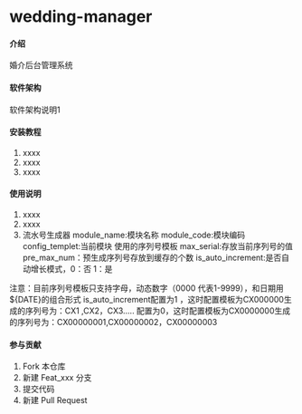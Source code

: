 # wedding-manager

#### 介绍
婚介后台管理系统

#### 软件架构
软件架构说明1


#### 安装教程

1.  xxxx
2.  xxxx
3.  xxxx

#### 使用说明

1.  xxxx
2.  xxxx
3.  流水号生成器
module_name:模块名称
module_code:模块编码
config_templet:当前模块 使用的序列号模板
max_serial:存放当前序列号的值
pre_max_num：预生成序列号存放到缓存的个数
is_auto_increment:是否自动增长模式，0：否  1：是

注意：目前序列号模板只支持字母，动态数字（0000 代表1-9999），和日期用${DATE}的组合形式
is_auto_increment配置为1 ，这时配置模板为CX000000生成的序列号为：CX1 ,CX2，CX3.....
配置为0，这时配置模板为CX0000000生成的序列号为：CX00000001,CX00000002，CX00000003

#### 参与贡献

1.  Fork 本仓库
2.  新建 Feat_xxx 分支
3.  提交代码
4.  新建 Pull Request



